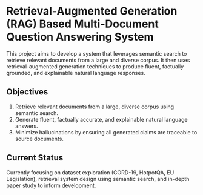 # Retrieval-Augmented Generation (RAG) Based Multi-Document Question Answering System

This project aims to develop a system that leverages semantic search to retrieve relevant documents from a large and diverse corpus. It then uses retrieval-augmented generation techniques to produce fluent, factually grounded, and explainable natural language responses.

## Objectives

1. Retrieve relevant documents from a large, diverse corpus using semantic search.
2. Generate fluent, factually accurate, and explainable natural language answers.
3. Minimize hallucinations by ensuring all generated claims are traceable to source documents.

## Current Status

Currently focusing on dataset exploration (CORD-19, HotpotQA, EU Legislation), retrieval system design using semantic search, and in-depth paper study to inform development.
